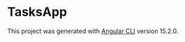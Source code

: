 # TasksApp

This project was generated with [Angular CLI](https://github.com/angular/angular-cli) version 15.2.0.


